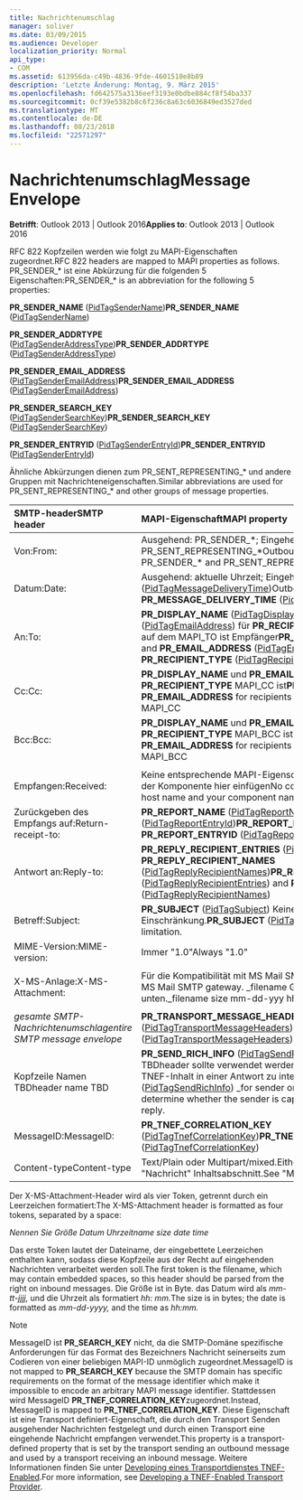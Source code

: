 ```yaml
---
title: Nachrichtenumschlag
manager: soliver
ms.date: 03/09/2015
ms.audience: Developer
localization_priority: Normal
api_type:
- COM
ms.assetid: 613956da-c49b-4836-9fde-4601510e8b89
description: 'Letzte Änderung: Montag, 9. März 2015'
ms.openlocfilehash: fd642575a3136eef3193e0bdbe884cf8f54ba337
ms.sourcegitcommit: 0cf39e5382b8c6f236c8a63c6036849ed3527ded
ms.translationtype: MT
ms.contentlocale: de-DE
ms.lasthandoff: 08/23/2018
ms.locfileid: "22571297"
---
```

# <a name="message-envelope"></a><span data-ttu-id="4e5ed-103">Nachrichtenumschlag</span><span class="sxs-lookup"><span data-stu-id="4e5ed-103">Message Envelope</span></span>

  
  
<span data-ttu-id="4e5ed-104">**Betrifft**: Outlook 2013 | Outlook 2016</span><span class="sxs-lookup"><span data-stu-id="4e5ed-104">**Applies to**: Outlook 2013 | Outlook 2016</span></span> 
  
<span data-ttu-id="4e5ed-105">RFC 822 Kopfzeilen werden wie folgt zu MAPI-Eigenschaften zugeordnet.</span><span class="sxs-lookup"><span data-stu-id="4e5ed-105">RFC 822 headers are mapped to MAPI properties as follows.</span></span> <span data-ttu-id="4e5ed-106">PR_SENDER_\* ist eine Abkürzung für die folgenden 5 Eigenschaften:</span><span class="sxs-lookup"><span data-stu-id="4e5ed-106">PR_SENDER_\* is an abbreviation for the following 5 properties:</span></span>
  
 <span data-ttu-id="4e5ed-107">**PR_SENDER_NAME** ([PidTagSenderName](pidtagsendername-canonical-property.md))</span><span class="sxs-lookup"><span data-stu-id="4e5ed-107">**PR_SENDER_NAME** ([PidTagSenderName](pidtagsendername-canonical-property.md))</span></span>
  
 <span data-ttu-id="4e5ed-108">**PR_SENDER_ADDRTYPE** ([PidTagSenderAddressType](pidtagsenderaddresstype-canonical-property.md))</span><span class="sxs-lookup"><span data-stu-id="4e5ed-108">**PR_SENDER_ADDRTYPE** ([PidTagSenderAddressType](pidtagsenderaddresstype-canonical-property.md))</span></span>
  
 <span data-ttu-id="4e5ed-109">**PR_SENDER_EMAIL_ADDRESS** ([PidTagSenderEmailAddress](pidtagsenderemailaddress-canonical-property.md))</span><span class="sxs-lookup"><span data-stu-id="4e5ed-109">**PR_SENDER_EMAIL_ADDRESS** ([PidTagSenderEmailAddress](pidtagsenderemailaddress-canonical-property.md))</span></span>
  
 <span data-ttu-id="4e5ed-110">**PR_SENDER_SEARCH_KEY** ([PidTagSenderSearchKey](pidtagsendersearchkey-canonical-property.md))</span><span class="sxs-lookup"><span data-stu-id="4e5ed-110">**PR_SENDER_SEARCH_KEY** ([PidTagSenderSearchKey](pidtagsendersearchkey-canonical-property.md))</span></span>
  
 <span data-ttu-id="4e5ed-111">**PR_SENDER_ENTRYID** ([PidTagSenderEntryId](pidtagsenderentryid-canonical-property.md))</span><span class="sxs-lookup"><span data-stu-id="4e5ed-111">**PR_SENDER_ENTRYID** ([PidTagSenderEntryId](pidtagsenderentryid-canonical-property.md))</span></span>
  
<span data-ttu-id="4e5ed-112">Ähnliche Abkürzungen dienen zum PR_SENT_REPRESENTING_\* und andere Gruppen mit Nachrichteneigenschaften.</span><span class="sxs-lookup"><span data-stu-id="4e5ed-112">Similar abbreviations are used for PR_SENT_REPRESENTING_\* and other groups of message properties.</span></span>
  
|<span data-ttu-id="4e5ed-113">**SMTP-header**</span><span class="sxs-lookup"><span data-stu-id="4e5ed-113">**SMTP header**</span></span>|<span data-ttu-id="4e5ed-114">**MAPI-Eigenschaft**</span><span class="sxs-lookup"><span data-stu-id="4e5ed-114">**MAPI property**</span></span>|
|:-----|:-----|
|<span data-ttu-id="4e5ed-115">Von:</span><span class="sxs-lookup"><span data-stu-id="4e5ed-115">From:</span></span>  <br/> |<span data-ttu-id="4e5ed-116">Ausgehend: PR_SENDER_\*; Eingehend: PR_SENDER_\* und PR_SENT_REPRESENTING_\*</span><span class="sxs-lookup"><span data-stu-id="4e5ed-116">Outbound: PR_SENDER_\*; inbound: PR_SENDER_\* and PR_SENT_REPRESENTING_\*</span></span>  <br/> |
|<span data-ttu-id="4e5ed-117">Datum:</span><span class="sxs-lookup"><span data-stu-id="4e5ed-117">Date:</span></span>  <br/> |<span data-ttu-id="4e5ed-118">Ausgehend: aktuelle Uhrzeit; Eingehende: **PR_MESSAGE_DELIVERY_TIME** ([PidTagMessageDeliveryTime](pidtagmessagedeliverytime-canonical-property.md))</span><span class="sxs-lookup"><span data-stu-id="4e5ed-118">Outbound: current time; inbound: **PR_MESSAGE_DELIVERY_TIME** ([PidTagMessageDeliveryTime](pidtagmessagedeliverytime-canonical-property.md))</span></span>  <br/> |
|<span data-ttu-id="4e5ed-119">An:</span><span class="sxs-lookup"><span data-stu-id="4e5ed-119">To:</span></span>  <br/> |<span data-ttu-id="4e5ed-120">**PR_DISPLAY_NAME** ([PidTagDisplayName](pidtagdisplayname-canonical-property.md)) und **PR_EMAIL_ADDRESS** ([PidTagEmailAddress](pidtagemailaddress-canonical-property.md)) für **PR_RECIPIENT_TYPE** ([PidTagRecipientType](pidtagrecipienttype-canonical-property.md)), auf dem MAPI_TO ist Empfänger</span><span class="sxs-lookup"><span data-stu-id="4e5ed-120">**PR_DISPLAY_NAME** ([PidTagDisplayName](pidtagdisplayname-canonical-property.md)) and **PR_EMAIL_ADDRESS** ([PidTagEmailAddress](pidtagemailaddress-canonical-property.md)) for recipients where **PR_RECIPIENT_TYPE** ([PidTagRecipientType](pidtagrecipienttype-canonical-property.md)) is MAPI_TO</span></span>  <br/> |
|<span data-ttu-id="4e5ed-121">Cc:</span><span class="sxs-lookup"><span data-stu-id="4e5ed-121">Cc:</span></span>  <br/> |<span data-ttu-id="4e5ed-122">**PR_DISPLAY_NAME** und **PR_EMAIL_ADDRESS** für Empfänger, in denen **PR_RECIPIENT_TYPE** MAPI_CC ist</span><span class="sxs-lookup"><span data-stu-id="4e5ed-122">**PR_DISPLAY_NAME** and **PR_EMAIL_ADDRESS** for recipients where **PR_RECIPIENT_TYPE** is MAPI_CC</span></span>  <br/> |
|<span data-ttu-id="4e5ed-123">Bcc:</span><span class="sxs-lookup"><span data-stu-id="4e5ed-123">Bcc:</span></span>  <br/> |<span data-ttu-id="4e5ed-124">**PR_DISPLAY_NAME** und **PR_EMAIL_ADDRESS** für Empfänger, in denen **PR_RECIPIENT_TYPE** MAPI_BCC ist</span><span class="sxs-lookup"><span data-stu-id="4e5ed-124">**PR_DISPLAY_NAME** and **PR_EMAIL_ADDRESS** for recipients where **PR_RECIPIENT_TYPE** is MAPI_BCC</span></span>  <br/> |
|||
|<span data-ttu-id="4e5ed-125">Empfangen:</span><span class="sxs-lookup"><span data-stu-id="4e5ed-125">Received:</span></span>  <br/> |<span data-ttu-id="4e5ed-126">Keine entsprechende MAPI-Eigenschaft; Lokaler Hostname und der Name der Komponente hier einfügen</span><span class="sxs-lookup"><span data-stu-id="4e5ed-126">No corresponding MAPI property; put local host name and your component name here</span></span>  <br/> |
|<span data-ttu-id="4e5ed-127">Zurückgeben des Empfangs auf:</span><span class="sxs-lookup"><span data-stu-id="4e5ed-127">Return-receipt-to:</span></span>  <br/> |<span data-ttu-id="4e5ed-128">**PR_REPORT_NAME** ([PidTagReportName](pidtagreportname-canonical-property.md)) und **PR_REPORT_ENTRYID** ([PidTagReportEntryId](pidtagreportentryid-canonical-property.md))</span><span class="sxs-lookup"><span data-stu-id="4e5ed-128">**PR_REPORT_NAME** ([PidTagReportName](pidtagreportname-canonical-property.md)) and **PR_REPORT_ENTRYID** ([PidTagReportEntryId](pidtagreportentryid-canonical-property.md))</span></span>  <br/> |
|<span data-ttu-id="4e5ed-129">Antwort an:</span><span class="sxs-lookup"><span data-stu-id="4e5ed-129">Reply-to:</span></span>  <br/> |<span data-ttu-id="4e5ed-130">**PR_REPLY_RECIPIENT_ENTRIES** ([PidTagReplyRecipientEntries](pidtagreplyrecipiententries-canonical-property.md)) und **PR_REPLY_RECIPIENT_NAMES** ([PidTagReplyRecipientNames](pidtagreplyrecipientnames-canonical-property.md))</span><span class="sxs-lookup"><span data-stu-id="4e5ed-130">**PR_REPLY_RECIPIENT_ENTRIES** ([PidTagReplyRecipientEntries](pidtagreplyrecipiententries-canonical-property.md)) and **PR_REPLY_RECIPIENT_NAMES** ([PidTagReplyRecipientNames](pidtagreplyrecipientnames-canonical-property.md))</span></span>  <br/> |
|<span data-ttu-id="4e5ed-131">Betreff:</span><span class="sxs-lookup"><span data-stu-id="4e5ed-131">Subject:</span></span>  <br/> |<span data-ttu-id="4e5ed-132">**PR_SUBJECT** ([PidTagSubject](pidtagsubject-canonical-property.md)) Keine bestimmte Länge Einschränkung.</span><span class="sxs-lookup"><span data-stu-id="4e5ed-132">**PR_SUBJECT** ([PidTagSubject](pidtagsubject-canonical-property.md)) No particular length limitation.</span></span>  <br/> |
|<span data-ttu-id="4e5ed-133">MIME-Version:</span><span class="sxs-lookup"><span data-stu-id="4e5ed-133">MIME-version:</span></span>  <br/> |<span data-ttu-id="4e5ed-134">Immer "1.0"</span><span class="sxs-lookup"><span data-stu-id="4e5ed-134">Always "1.0"</span></span>  <br/> |
|||
|<span data-ttu-id="4e5ed-135">X-MS-Anlage:</span><span class="sxs-lookup"><span data-stu-id="4e5ed-135">X-MS-Attachment:</span></span>  <br/> |<span data-ttu-id="4e5ed-136">Für die Kompatibilität mit MS Mail SMTP-Gateway.</span><span class="sxs-lookup"><span data-stu-id="4e5ed-136">For compatibility with MS Mail SMTP gateway.</span></span> <span data-ttu-id="4e5ed-137">_filename Größe mm-tt-Yyy Hh:mm_Details unten.</span><span class="sxs-lookup"><span data-stu-id="4e5ed-137">_filename size mm-dd-yyy hh:mm_Details below.</span></span>  <br/> |
|||
| <span data-ttu-id="4e5ed-138">_gesamte SMTP-Nachrichtenumschlag_</span><span class="sxs-lookup"><span data-stu-id="4e5ed-138">_entire SMTP message envelope_</span></span> <br/> |<span data-ttu-id="4e5ed-139">**PR_TRANSPORT_MESSAGE_HEADERS** ([PidTagTransportMessageHeaders](pidtagtransportmessageheaders-canonical-property.md))</span><span class="sxs-lookup"><span data-stu-id="4e5ed-139">**PR_TRANSPORT_MESSAGE_HEADERS** ([PidTagTransportMessageHeaders](pidtagtransportmessageheaders-canonical-property.md))</span></span>  <br/> |
|<span data-ttu-id="4e5ed-140">Kopfzeile Namen TBD</span><span class="sxs-lookup"><span data-stu-id="4e5ed-140">header name TBD</span></span>  <br/> |<span data-ttu-id="4e5ed-141">**PR_SEND_RICH_INFO** ([PidTagSendRichInfo](pidtagsendrichinfo-canonical-property.md)) _for Absender nur ._The TBDheader sollte verwendet werden, um festzustellen, ob der Absender TNEF-Inhalt in einer Antwort zu interpretieren ist.</span><span class="sxs-lookup"><span data-stu-id="4e5ed-141">**PR_SEND_RICH_INFO** ([PidTagSendRichInfo](pidtagsendrichinfo-canonical-property.md)) _for sender only._The TBDheader should be used to determine whether the sender is capable of interpreting TNEF content in a reply.</span></span>  <br/> |
|<span data-ttu-id="4e5ed-142">MessageID:</span><span class="sxs-lookup"><span data-stu-id="4e5ed-142">MessageID:</span></span>  <br/> |<span data-ttu-id="4e5ed-143">**PR_TNEF_CORRELATION_KEY** ([PidTagTnefCorrelationKey](pidtagtnefcorrelationkey-canonical-property.md))</span><span class="sxs-lookup"><span data-stu-id="4e5ed-143">**PR_TNEF_CORRELATION_KEY** ([PidTagTnefCorrelationKey](pidtagtnefcorrelationkey-canonical-property.md))</span></span>  <br/> |
|<span data-ttu-id="4e5ed-144">Content-type</span><span class="sxs-lookup"><span data-stu-id="4e5ed-144">Content-type</span></span>  <br/> |<span data-ttu-id="4e5ed-145">Text/Plain oder Multipart/mixed.</span><span class="sxs-lookup"><span data-stu-id="4e5ed-145">Either text/plain or multipart/mixed.</span></span> <span data-ttu-id="4e5ed-146">Siehe "Nachricht" Inhaltsabschnitt.</span><span class="sxs-lookup"><span data-stu-id="4e5ed-146">See "Message Content" section.</span></span>  <br/> |
   
<span data-ttu-id="4e5ed-147">Der X-MS-Attachment-Header wird als vier Token, getrennt durch ein Leerzeichen formatiert:</span><span class="sxs-lookup"><span data-stu-id="4e5ed-147">The X-MS-Attachment header is formatted as four tokens, separated by a space:</span></span>
  
 <span data-ttu-id="4e5ed-148">_Nennen Sie Größe Datum Uhrzeit_</span><span class="sxs-lookup"><span data-stu-id="4e5ed-148">_name size date time_</span></span>
  
<span data-ttu-id="4e5ed-149">Das erste Token lautet der Dateiname, der eingebettete Leerzeichen enthalten kann, sodass diese Kopfzeile aus der Recht auf eingehenden Nachrichten verarbeitet werden soll.</span><span class="sxs-lookup"><span data-stu-id="4e5ed-149">The first token is the filename, which may contain embedded spaces, so this header should be parsed from the right on inbound messages.</span></span> <span data-ttu-id="4e5ed-150">Die Größe ist in Byte. das Datum wird als _mm-tt-jjjj,_ und die Uhrzeit als formatiert _hh: mm._</span><span class="sxs-lookup"><span data-stu-id="4e5ed-150">The size is in bytes; the date is formatted as  _mm-dd-yyyy,_ and the time as  _hh:mm._</span></span>
  
> [!NOTE]
> <span data-ttu-id="4e5ed-151">MessageID ist **PR_SEARCH_KEY** nicht, da die SMTP-Domäne spezifische Anforderungen für das Format des Bezeichners Nachricht seinerseits zum Codieren von einer beliebigen MAPI-ID unmöglich zugeordnet.</span><span class="sxs-lookup"><span data-stu-id="4e5ed-151">MessageID is not mapped to **PR_SEARCH_KEY** because the SMTP domain has specific requirements on the format of the message identifier which make it impossible to encode an arbitrary MAPI message identifier.</span></span> <span data-ttu-id="4e5ed-152">Stattdessen wird MessageID **PR_TNEF_CORRELATION_KEY**zugeordnet.</span><span class="sxs-lookup"><span data-stu-id="4e5ed-152">Instead, MessageID is mapped to **PR_TNEF_CORRELATION_KEY**.</span></span> <span data-ttu-id="4e5ed-153">Diese Eigenschaft ist eine Transport definiert-Eigenschaft, die durch den Transport Senden ausgehender Nachrichten festgelegt und durch einen Transport eine eingehende Nachricht empfangen verwendet.</span><span class="sxs-lookup"><span data-stu-id="4e5ed-153">This property is a transport-defined property that is set by the transport sending an outbound message and used by a transport receiving an inbound message.</span></span> <span data-ttu-id="4e5ed-154">Weitere Informationen finden Sie unter [Developing eines Transportdienstes TNEF-Enabled](developing-a-tnef-enabled-transport-provider.md).</span><span class="sxs-lookup"><span data-stu-id="4e5ed-154">For more information, see [Developing a TNEF-Enabled Transport Provider](developing-a-tnef-enabled-transport-provider.md).</span></span> 
  

